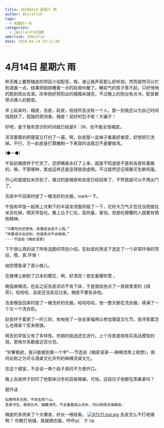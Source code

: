 ```yaml
---
title: 20180414 星期六 雨
author: Akilarlxh
tags:
  - 有趣的一天
categories:
  - 🍬Akilarの泡泡糖
abbrlink: 2081d71e
date: 2018-04-14 19:11:00
---
```

# 4月14日 星期六 雨

昨天晚上要帮楠皮的项目介绍配音，唉，谁让我声音那么好听捏。然而居然可以忙到凌晨一点。结果把刚刚睡着一点的赵皮吵醒了。睡前气的孩子惹不起，只好悄悄的跑到阳台去录。庆幸刚好把阳台的榻榻米铺完，不过晚上的阳台有点冷，配音都带点撩人的颤音。

早上起来时，楠皮，吉皮，赵皮，视线所及没有一个人。那一刻我还以为自己时间线跳跃了，孤独的观测者。楠皮！说好的包子呢！大骗子！

好吧，鉴于我有意识的时间就已经是9：39，也不能全怪楠皮。

浑浑噩噩的把寝室又打扫了一遍，啊，赵皮那一盆袜子看着好难受，好想把它洗掉。不行，万一赵皮是打算腌制一下再穿的话我岂不是要挨骂。

(●—●)

午饭前楠皮终于忙完了，还把桶装水扛了上来，就是不知道是不是和吉皮轮着搬的，嘛，不管哪种，累成这样还是显得很肾虚啊。不过居然还记得要买生鲜鸡蛋。

开心的是提拉米苏到了，难过的是楠皮和吉皮已经回来了，不然我就可以不用出门了。

吉皮中午回来时提了一桶洗好的衣服。mark一下。

午饭和早饭一起用上次剩下的半袋龙须面将就了一下，花好大力气才忍住没把提拉米苏吃掉。明天早饭吃。撒上瓜子仁吃，高热量，害怕。但是吃螃蟹的人就要有牺牲精神。
```
“只要吃的足够快，体重就会追不上我。”
“体重或许会迟到，但是绝对不会缺席。”
----节选自《楠皮语录》
```
下午很认真的读了所有选题的项目介绍，在赵皮的筛选下选定了一个非常环保的项目，嗯，真.环保！

抽空摸鱼录了首小曲儿。

在微博上刷到了日本的樱花，啊，好漂亮！想去看樱吹雪 。

晚饭麻辣烫。在此之前吉皮迟迟不肯下床，于是我给他点了一首居里里的《绿茶》，哈哈哈，吉皮还没反应过来。楠皮不要告诉他。

吉皮晚饭回来时提了一桶洗好的衣服。哈哈哈哈，他一整天都在洗衣服，填满了一个又一个洗衣机。

赵皮终于着家了一时三刻，匆匆拍了一张全家福用以参加寝室文化节。我寻思着怎么也得拿个奖来祭旗。

明天的早饭又有了多样性。煎锅的挑选还在进行。上个月若是排除买高达模型的钱，恩格尔系数接近百分百。

“穷奢极欲，我只能做到第一个字”---节选自《楠皮语录---麻辣烫席上观想》，我将此称之为可与酒桌文化并列的麻辣烫桌文化。

在这个寝室，不会说一两个段子真的不方便开口。

晚上吉皮终于封印了他那床过冬的双层棉被。可怕，这段日子他都在蒸桑拿吗？

题外话
```
如果明天无雨，不妨去爬个山。
吾辈书生，肩挑日月，胸藏清风，不去看看高山流水，何以晓得沧海桑田。
```
楠皮的多肉来了个大爆发，好长一根枝条。
[![ATIr11.md.jpg](https://s2.ax1x.com/2019/04/10/ATIr11.md.jpg)](https://imgchr.com/i/ATIr11)
吉皮怎么不打地铺啊？
你敢打地铺，我就晒衣服，哼哼ψ(｀∇´)ψ
